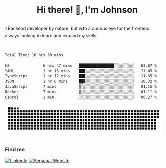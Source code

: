 <div id="user-content-toc">
  <ul align="center">
    <summary><h1 style="display: inline-block">Hi there! 👋, I'm Johnson</h1></summary>
  </ul>
</div>

⚡Backend developer by nature, but with a curious eye for the frontend, always looking to learn and expand my skills.

<br>


<!--START_SECTION:waka-->

```txt
Total Time: 10 hrs 39 mins

C#               6 hrs 47 mins   ████████████████░░░░░░░░░   63.67 %
YAML             1 hr 13 mins    ███░░░░░░░░░░░░░░░░░░░░░░   11.45 %
TypeScript       1 hr 12 mins    ███░░░░░░░░░░░░░░░░░░░░░░   11.35 %
JSON             1 hr 6 mins     ██▓░░░░░░░░░░░░░░░░░░░░░░   10.32 %
JavaScript       7 mins          ▒░░░░░░░░░░░░░░░░░░░░░░░░   01.15 %
Docker           7 mins          ▒░░░░░░░░░░░░░░░░░░░░░░░░   01.11 %
Csproj           1 min           ░░░░░░░░░░░░░░░░░░░░░░░░░   00.27 %
```

<!--END_SECTION:waka-->

<picture>
  <source  srcset="https://github.com/joshwambere/joshwambere/blob/output/github-contribution-grid-snake-dark.svg?palette=github-dark">
  <source  srcset="https://github.com/joshwambere/joshwambere/blob/output/github-contribution-grid-snake.svg">
  <img alt="github contribution grid snake animation" src="https://github.com/joshwambere/joshwambere/blob/output/github-contribution-grid-snake.svg">
</picture>

### Find me
<a href="https://www.linkedin.com/in/dusabe-johnson" target="_blank"><img src="https://img.shields.io/badge/LinkedIn-%230077B5.svg?&style=flat&logo=linkedin&logoColor=white" alt="LinkedIn"></a>
‎‎ [![Personal Website](https://img.shields.io/badge/visit-Johnsonis.me-blue)](https://johnsonis.me/)
